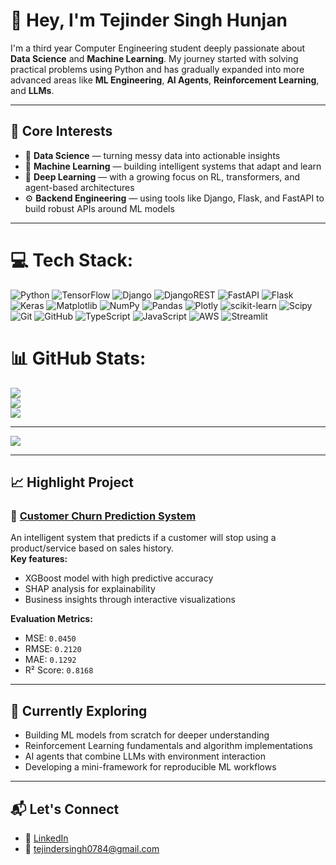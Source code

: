 # 👋 Hey, I'm Tejinder Singh Hunjan

I'm a third year Computer Engineering student deeply passionate about **Data Science** and **Machine Learning**. My journey started with solving practical problems using Python and has gradually expanded into more advanced areas like **ML Engineering**, **AI Agents**, **Reinforcement Learning**, and **LLMs**.

---

## 🧠 Core Interests

- 🧮 **Data Science** — turning messy data into actionable insights  
- 🤖 **Machine Learning** — building intelligent systems that adapt and learn  
- 🧠 **Deep Learning** — with a growing focus on RL, transformers, and agent-based architectures  
- ⚙️ **Backend Engineering** — using tools like Django, Flask, and FastAPI to build robust APIs around ML models  

---

# 💻 Tech Stack:
![Python](https://img.shields.io/badge/python-3670A0?style=for-the-badge&logo=python&logoColor=ffdd54) ![TensorFlow](https://img.shields.io/badge/TensorFlow-%23FF6F00.svg?style=for-the-badge&logo=TensorFlow&logoColor=white) ![Django](https://img.shields.io/badge/django-%23092E20.svg?style=for-the-badge&logo=django&logoColor=white) ![DjangoREST](https://img.shields.io/badge/DJANGO-REST-ff1709?style=for-the-badge&logo=django&logoColor=white&color=ff1709&labelColor=gray) ![FastAPI](https://img.shields.io/badge/FastAPI-005571?style=for-the-badge&logo=fastapi) ![Flask](https://img.shields.io/badge/flask-%23000.svg?style=for-the-badge&logo=flask&logoColor=white) ![Keras](https://img.shields.io/badge/Keras-%23D00000.svg?style=for-the-badge&logo=Keras&logoColor=white) ![Matplotlib](https://img.shields.io/badge/Matplotlib-%23ffffff.svg?style=for-the-badge&logo=Matplotlib&logoColor=black) ![NumPy](https://img.shields.io/badge/numpy-%23013243.svg?style=for-the-badge&logo=numpy&logoColor=white) ![Pandas](https://img.shields.io/badge/pandas-%23150458.svg?style=for-the-badge&logo=pandas&logoColor=white) ![Plotly](https://img.shields.io/badge/Plotly-%233F4F75.svg?style=for-the-badge&logo=plotly&logoColor=white) ![scikit-learn](https://img.shields.io/badge/scikit--learn-%23F7931E.svg?style=for-the-badge&logo=scikit-learn&logoColor=white) ![Scipy](https://img.shields.io/badge/SciPy-%230C55A5.svg?style=for-the-badge&logo=scipy&logoColor=%white) ![Git](https://img.shields.io/badge/git-%23F05033.svg?style=for-the-badge&logo=git&logoColor=white) ![GitHub](https://img.shields.io/badge/github-%23121011.svg?style=for-the-badge&logo=github&logoColor=white) ![TypeScript](https://img.shields.io/badge/typescript-%23007ACC.svg?style=for-the-badge&logo=typescript&logoColor=white) ![JavaScript](https://img.shields.io/badge/javascript-%23323330.svg?style=for-the-badge&logo=javascript&logoColor=%23F7DF1E) ![AWS](https://img.shields.io/badge/AWS-%23FF9900.svg?style=for-the-badge&logo=amazon-aws&logoColor=white) ![Streamlit](https://img.shields.io/badge/Streamlit-%23FE4B4B.svg?style=for-the-badge&logo=streamlit&logoColor=white)
# 📊 GitHub Stats:
![](https://github-readme-stats.vercel.app/api?username=ItsTSH&theme=transparent&hide_border=false&include_all_commits=true&count_private=true)<br/>
![](https://nirzak-streak-stats.vercel.app/?user=ItsTSH&theme=transparent&hide_border=false)<br/>
![](https://github-readme-stats.vercel.app/api/top-langs/?username=ItsTSH&theme=transparent&hide_border=false&include_all_commits=true&count_private=true&layout=compact)

---
[![](https://visitcount.itsvg.in/api?id=ItsTSH&icon=0&color=0)](https://visitcount.itsvg.in)

<!-- Proudly created with GPRM ( https://gprm.itsvg.in ) -->

---

## 📈 Highlight Project

### 🧠 [Customer Churn Prediction System]([https://github.com/yourusername/churn-predictor](https://github.com/ItsTSH/Customer-Churn-Prediction))
An intelligent system that predicts if a customer will stop using a product/service based on sales history.  
**Key features:**
- XGBoost model with high predictive accuracy  
- SHAP analysis for explainability  
- Business insights through interactive visualizations

**Evaluation Metrics:**
- MSE: `0.0450`  
- RMSE: `0.2120`  
- MAE: `0.1292`  
- R² Score: `0.8168`

---

## 🚀 Currently Exploring

- Building ML models from scratch for deeper understanding  
- Reinforcement Learning fundamentals and algorithm implementations  
- AI agents that combine LLMs with environment interaction  
- Developing a mini-framework for reproducible ML workflows

---

## 📬 Let's Connect

<!-- - 🌐 Portfolio: Coming soon! -->
- 💼 [LinkedIn](https://www.linkedin.com/in/tejinder-singh-hunjan-b23619259/)
- 📧 tejindersingh0784@gmail.com
<!--- 📄 [Resume](link-to-resume) -->

